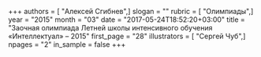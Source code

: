 +++
authors = [ "Алексей Сгибнев",]
slogan = ""
rubric = [ "Олимпиады",]
year = "2015"
month = "03"
date = "2017-05-24T18:52:20+03:00"
title = "Заочная олимпиада Летней школы интенсивного обучения «Интеллектуал» – 2015"
first_page = "28"
illustrators = [ "Сергей Чуб",]
npages = "2"
in_sample = false
+++
